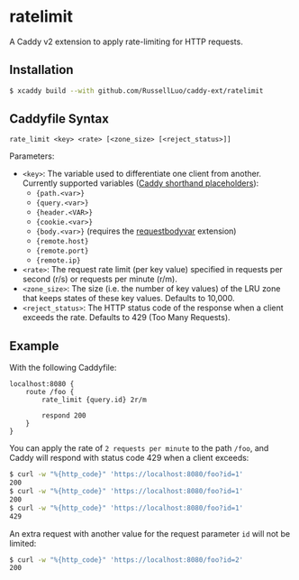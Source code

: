 # ratelimit

A Caddy v2 extension to apply rate-limiting for HTTP requests.


## Installation

```bash
$ xcaddy build --with github.com/RussellLuo/caddy-ext/ratelimit
```

## Caddyfile Syntax

```
rate_limit <key> <rate> [<zone_size> [<reject_status>]]
```

Parameters:

- `<key>`: The variable used to differentiate one client from another. Currently supported variables ([Caddy shorthand placeholders][1]):
    + `{path.<var>}`
    + `{query.<var>}`
    + `{header.<VAR>}`
    + `{cookie.<var>}`
    + `{body.<var>}` (requires the [requestbodyvar](https://github.com/RussellLuo/caddy-ext/tree/master/requestbodyvar) extension)
    + `{remote.host}`
    + `{remote.port}`
    + `{remote.ip}`
- `<rate>`: The request rate limit (per key value) specified in requests per second (r/s) or requests per minute (r/m).
- `<zone_size>`: The size (i.e. the number of key values) of the LRU zone that keeps states of these key values. Defaults to 10,000.
- `<reject_status>`: The HTTP status code of the response when a client exceeds the rate. Defaults to 429 (Too Many Requests).


## Example

With the following Caddyfile:

```
localhost:8080 {
    route /foo {
        rate_limit {query.id} 2r/m

        respond 200
    }
}
```

You can apply the rate of `2 requests per minute` to the path `/foo`, and Caddy will respond with status code 429 when a client exceeds:

```bash
$ curl -w "%{http_code}" 'https://localhost:8080/foo?id=1'
200
$ curl -w "%{http_code}" 'https://localhost:8080/foo?id=1'
200
$ curl -w "%{http_code}" 'https://localhost:8080/foo?id=1'
429
```

An extra request with another value for the request parameter `id` will not be limited:

```bash
$ curl -w "%{http_code}" 'https://localhost:8080/foo?id=2'
200
```


[1]: https://caddyserver.com/docs/caddyfile/concepts#placeholders